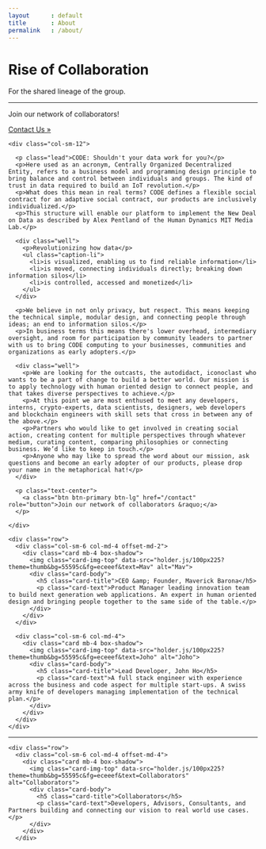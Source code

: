 ```yaml
---
layout      : default
title       : About
permalink   : /about/
---
```









<!-- Jumbotron
–––––––––––––––––––––––––––––––––––––––––––––––––– -->

<div class="jumbotron jumbotron-fluid">
  <div class="container">
    <h1 class="display-4">Rise of Collaboration</h1>
    <p class="lead">For the shared lineage of the group.</p>
    <hr class="my-4">
    <p>Join our network of collaborators!</p>
    <p class="lead">
      <a class="btn btn-primary btn-lg" href="/contact/" role="button">Contact Us &raquo;</a>
    </p>
  </div>
</div>

<!-- ––––––––––––––––––––––––––––––––––––––––––––– -->








<!-- Content Section
–––––––––––––––––––––––––––––––––––––––––––––––––– -->

<div class="container">

  <div class="row">

    <div class="col-sm-12">

      <p class="lead">CODE: Shouldn't your data work for you?</p>
      <p>Here used as an acronym, Centrally Organized Decentralized Entity, refers to a business model and programming design principle to bring balance and control between individuals and groups. The kind of trust in data required to build an IoT revolution.</p>
      <p>What does this mean in real terms? CODE defines a flexible social contract for an adaptive social contract, our products are inclusively individualized.</p>
      <p>This structure will enable our platform to implement the New Deal on Data as described by Alex Pentland of the Human Dynamics MIT Media Lab.</p>

      <div class="well">
        <p>Revolutionizing how data</p>
        <ul class="caption-li">
          <li>is visualized, enabling us to find reliable information</li>
          <li>is moved, connecting individuals directly; breaking down information silos</li>
          <li>is controlled, accessed and monetized</li>
        </ul>
      </div>

      <p>We believe in not only privacy, but respect. This means keeping the technical simple, modular design, and connecting people through ideas; an end to information silos.</p>
      <p>In business terms this means there's lower overhead, intermediary oversight, and room for participation by community leaders to partner with us to bring CODE computing to your businesses, communities and organizations as early adopters.</p>

      <div class="well">
        <p>We are looking for the outcasts, the autodidact, iconoclast who wants to be a part of change to build a better world. Our mission is to apply technology with human oriented design to connect people, and that takes diverse perspectives to achieve.</p>
        <p>At this point we are most enthused to meet any developers, interns, crypto-experts, data scientists, designers, web developers and blockchain engineers with skill sets that cross in between any of the above.</p>
        <p>Partners who would like to get involved in creating social action, creating content for multiple perspectives through whatever medium, curating content, comparing philosophies or connecting business. We’d like to keep in touch.</p>
        <p>Anyone who may like to spread the word about our mission, ask questions and become an early adopter of our products, please drop your name in the metaphorical hat!</p>
      </div>

      <p class="text-center">
        <a class="btn btn-primary btn-lg" href="/contact" role="button">Join our network of collaborators &raquo;</a>
      </p>

    </div>

  </div>

</div>


<!-- ––––––––––––––––––––––––––––––––––––––––––––– -->








<!-- Section Primary BG
–––––––––––––––––––––––––––––––––––––––––––––

<div class="layout-section bg-primary">
  <div class="container">
    <a class="btn btn-primary btn-lg" href="/contact" role="button">Join our network of collaborators &raquo;</a> 
  </div>
</div>

–––––––––––––––––––––––––––––––––––––––– -->








<!-- Cards
–––––––––––––––––––––––––––––––––––––––––––––––––– -->

<div class="album py-5 bg-light">
  <div class="container">

    <div class="row">
      <div class="col-sm-6 col-md-4 offset-md-2">
        <div class="card mb-4 box-shadow">
          <img class="card-img-top" data-src="holder.js/100px225?theme=thumb&bg=55595c&fg=eceeef&text=Mav" alt="Mav">
          <div class="card-body">
            <h5 class="card-title">CEO &amp; Founder, Maverick Barona</h5>
            <p class="card-text">Product Manager leading innovation team to build next generation web applications. An expert in human oriented design and bringing people together to the same side of the table.</p>
          </div>
        </div>
      </div>

      <div class="col-sm-6 col-md-4">
        <div class="card mb-4 box-shadow">
          <img class="card-img-top" data-src="holder.js/100px225?theme=thumb&bg=55595c&fg=eceeef&text=Joho" alt="Joho">
          <div class="card-body">
            <h5 class="card-title">Lead Developer, John Ho</h5>
            <p class="card-text">A full stack engineer with experience across the business and code aspect for multiple start-ups. A swiss army knife of developers managing implementation of the technical plan.</p>
          </div>
        </div>
      </div>
    </div>

  </div>
</div>

<!-- ––––––––––––––––––––––––––––––––––––––––––––– -->







<hr class="my-4">








<!-- Cards
–––––––––––––––––––––––––––––––––––––––––––––––––– -->

<div class="album py-5 bg-light">
  <div class="container">

    <div class="row">
      <div class="col-sm-6 col-md-4 offset-md-4">
        <div class="card mb-4 box-shadow">
          <img class="card-img-top" data-src="holder.js/100px225?theme=thumb&bg=55595c&fg=eceeef&text=Collaborators" alt="Collaborators">
          <div class="card-body">
            <h5 class="card-title">Collaborators</h5>
            <p class="card-text">Developers, Advisors, Consultants, and Partners building and connecting our vision to real world use cases.</p>
          </div>
        </div>
      </div>

  </div>
</div>

<!-- ––––––––––––––––––––––––––––––––––––––––––––– -->
